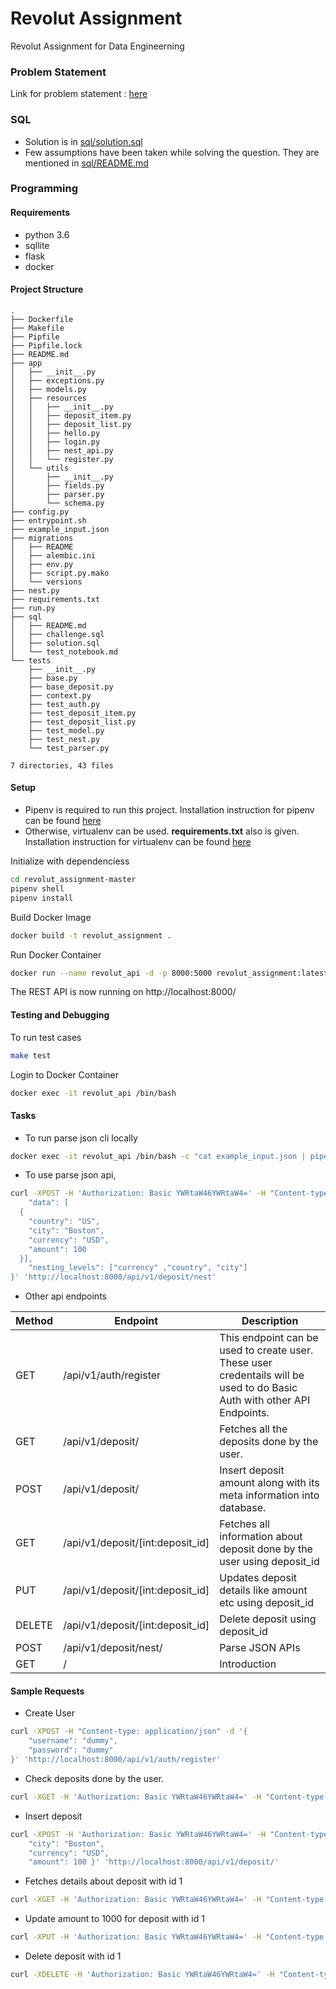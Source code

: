 # Revolut Assignment
Revolut Assignment for Data Engineerning

### Problem Statement
Link for problem statement : [here](https://docs.google.com/document/d/11iJO-yoylOamMDneV8WAoo8o6dGpvBghNqhyd5GFWmo/edit)


### SQL
- Solution is in [sql/solution.sql](sql/solution.sql)
- Few assumptions have been taken while solving the question. They are mentioned in [sql/README.md](sql/README.md)



### Programming


#### Requirements
- python 3.6
- sqllite
- flask
- docker


#### Project Structure
```
.
├── Dockerfile
├── Makefile
├── Pipfile
├── Pipfile.lock
├── README.md
├── app
│   ├── __init__.py
│   ├── exceptions.py
│   ├── models.py
│   ├── resources
│   │   ├── __init__.py
│   │   ├── deposit_item.py
│   │   ├── deposit_list.py
│   │   ├── hello.py
│   │   ├── login.py
│   │   ├── nest_api.py
│   │   └── register.py
│   └── utils
│       ├── __init__.py
│       ├── fields.py
│       ├── parser.py
│       └── schema.py
├── config.py
├── entrypoint.sh
├── example_input.json
├── migrations
│   ├── README
│   ├── alembic.ini
│   ├── env.py
│   ├── script.py.mako
│   └── versions
├── nest.py
├── requirements.txt
├── run.py
├── sql
│   ├── README.md
│   ├── challenge.sql
│   ├── solution.sql
│   └── test_notebook.md
└── tests
    ├── __init__.py
    ├── base.py
    ├── base_deposit.py
    ├── context.py
    ├── test_auth.py
    ├── test_deposit_item.py
    ├── test_deposit_list.py
    ├── test_model.py
    ├── test_nest.py
    └── test_parser.py

7 directories, 43 files
```


#### Setup

- Pipenv is required to run this project. Installation instruction for pipenv can be found [here](https://github.com/pypa/pipenv)
- Otherwise, virtualenv can be used. **requirements.txt** also is given. Installation instruction for virtualenv can be found [here](https://github.com/pypa/virtualenv)

Initialize with dependenciess
```bash
cd revolut_assignment-master
pipenv shell
pipenv install
```

Build Docker Image 
```bash
docker build -t revolut_assignment .
```

Run Docker Container
```bash
docker run --name revolut_api -d -p 8000:5000 revolut_assignment:latest
```

The REST API is now running on http://localhost:8000/


#### Testing and Debugging

To run test cases
```bash
make test
```

Login to Docker Container
```bash
docker exec -it revolut_api /bin/bash
```

#### Tasks

- To run parse json cli locally
```bash
docker exec -it revolut_api /bin/bash -c "cat example_input.json | pipenv run python nest.py currency country city"
```
- To use parse json api,
```bash
curl -XPOST -H 'Authorization: Basic YWRtaW46YWRtaW4=' -H "Content-type: application/json" -d '{
    "data": [
  {
    "country": "US",
    "city": "Boston",
    "currency": "USD",
    "amount": 100
  }],
    "nesting_levels": ["currency" ,"country", "city"]
}' 'http://localhost:8000/api/v1/deposit/nest'
```
- Other api endpoints

Method | Endpoint     | Description
------------ | ------------ | -------------
GET | /api/v1/auth/register | This endpoint can be used to create user. These user credentails will be used to do Basic Auth with other API Endpoints. 
GET | /api/v1/deposit/ | Fetches all the deposits done by the user.
POST | /api/v1/deposit/ | Insert deposit amount along with its meta information into database.
GET | /api/v1/deposit/[int:deposit_id]| Fetches all information about deposit done by the user using deposit_id
PUT | /api/v1/deposit/[int:deposit_id]|Updates deposit details like amount etc using deposit_id
DELETE | /api/v1/deposit/[int:deposit_id]| Delete deposit using deposit_id
POST | /api/v1/deposit/nest/ | Parse JSON APIs
GET | / | Introduction

#### Sample Requests

- Create User
```bash
curl -XPOST -H "Content-type: application/json" -d '{
    "username": "dummy",
    "password": "dummy"
}' 'http://localhost:8000/api/v1/auth/register'
```

- Check deposits done by the user.
```bash
curl -XGET -H 'Authorization: Basic YWRtaW46YWRtaW4=' -H "Content-type: application/json" 'http://localhost:8000/api/v1/deposit/'
```

- Insert deposit 
```bash
curl -XPOST -H 'Authorization: Basic YWRtaW46YWRtaW4=' -H "Content-type: application/json" -d '{ "country": "US",
    "city": "Boston",
    "currency": "USD",
    "amount": 100 }' 'http://localhost:8000/api/v1/deposit/'
```

- Fetches details about deposit with id 1
```bash
curl -XGET -H 'Authorization: Basic YWRtaW46YWRtaW4=' -H "Content-type: application/json" 'http://localhost:8000/api/v1/deposit/1'
```

- Update amount to 1000 for deposit with id 1
```bash
curl -XPUT -H 'Authorization: Basic YWRtaW46YWRtaW4=' -H "Content-type: application/json" -d '{"amount": 1000}' 'http://localhost:8000/api/v1/deposit/1'
```

- Delete deposit with id 1
```bash
curl -XDELETE -H 'Authorization: Basic YWRtaW46YWRtaW4=' -H "Content-type: application/json" 'http://localhost:8000/api/v1/deposit/1'
```